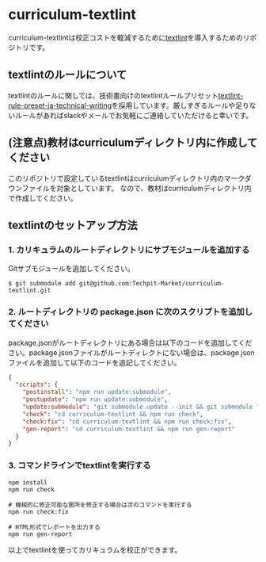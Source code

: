 # curriculum-textlint
curriculum-textlintは校正コストを軽減するために[textlint](https://github.com/textlint/textlint)を導入するためのリポジトリです。


## textlintのルールについて
textlintのルールに関しては、技術書向けのtextlintルールプリセット[textlint-rule-preset-ja-technical-writing](https://github.com/textlint-ja/textlint-rule-preset-ja-technical-writing)を採用しています。厳しすぎるルールや足りないルールがあればslackやメールでお気軽にご連絡していただけると幸いです。


## (注意点)教材はcurriculumディレクトリ内に作成してください
このリポジトリで設定しているtextlintはcurriculumディレクトリ内のマークダウンファイルを対象としています。
なので、教材はcurriculumディレクトリ内で作成してください。


## textlintのセットアップ方法

### 1. カリキュラムのルートディレクトリにサブモジュールを追加する
Gitサブモジュールを追加してください。

```
$ git submodule add git@github.com:Techpit-Market/curriculum-textlint.git
```

### 2. ルートディレクトリの package.json に次のスクリプトを追加してください

package.jsonがルートディレクトリにある場合は以下のコードを追加してください。package.jsonファイルがルートディレクトにない場合は、package.jsonファイルを追加して以下のコードを追記してください。

```json
{
  "scripts": {
    "postinstall": "npm run update:submodule",
    "postupdate": "npm run update:submodule",
    "update:submodule": "git submodule update --init && git submodule foreach git pull origin master && cd curriculum-textlint && npm install",
    "check": "cd curriculum-textlint && npm run check",
    "check:fix": "cd curriculum-textlint && npm run check:fix",
    "gen-report": "cd curriculum-textlint && npm run gen-report"
  }
}
```

### 3. コマンドラインでtextlintを実行する

```
npm install
npm run check

# 機械的に修正可能な箇所を修正する場合は次のコマンドを実行する
npm run check:fix

# HTML形式でレポートを出力する
npm run gen-report
```

以上でtextlintを使ってカリキュラムを校正ができます。
